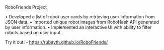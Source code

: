 RoboFriends Project

• Developed a list of robot user cards by retrieving user information from JSON data.
• Imported unique robot images from RoboHash API generated by user information.
• Implemented an interactive UI with ability to filter robots based on user input.

Try it out! - https://rubayth.github.io/RoboFriends/


